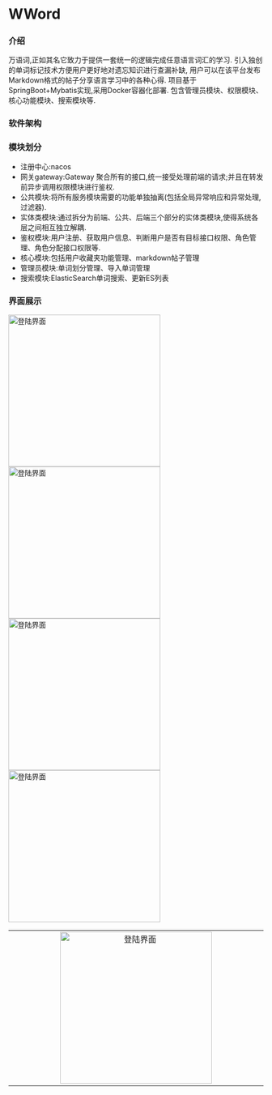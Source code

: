 # WWord

### 介绍

万语词,正如其名它致力于提供一套统一的逻辑完成任意语言词汇的学习.
引入独创的单词标记技术方便用户更好地对遗忘知识进行查漏补缺,
用户可以在该平台发布Markdown格式的帖子分享语言学习中的各种心得.
项目基于SpringBoot+Mybatis实现,采用Docker容器化部署.
包含管理员模块、权限模块、核心功能模块、搜索模块等.

### 软件架构

### 模块划分

* 注册中心:nacos
* 网关gateway:Gateway 聚合所有的接口,统一接受处理前端的请求;并且在转发前异步调用权限模块进行鉴权.
* 公共模块:将所有服务模块需要的功能单独抽离(包括全局异常响应和异常处理,过滤器).
* 实体类模块:通过拆分为前端、公共、后端三个部分的实体类模块,使得系统各层之间相互独立解耦.
* 鉴权模块:用户注册、获取用户信息、判断用户是否有目标接口权限、角色管理、角色分配接口权限等.
* 核心模块:包括用户收藏夹功能管理、markdown帖子管理
* 管理员模块:单词划分管理、导入单词管理
* 搜索模块:ElasticSearch单词搜索、更新ES列表

### 界面展示

<table border="0px" style="font-size:16px;margin-bottom: 0;">
    <tr>
        <img src="images/home_page_1.jpg" alt="登陆界面" style="width: 300px;"/>
        <img src="images/home_page_2.jpg" alt="登陆界面" style="width: 300px;"/>
    </tr>    
    <tr>
        <img src="images/home_page_3.jpg" alt="登陆界面" style="width: 300px;"/>
        <img src="images/home_page_4.jpg" alt="登陆界面" style="width: 300px;"/>
    </tr>
    <tr>
        <td colspan="2" style="text-align: center;width: 50%">
            <img src="images/home_page_5.jpg" alt="登陆界面" style="width: 300px;"> </img>
        </td>
    </tr>
</table>